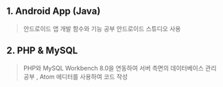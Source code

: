 ## 1. Android App (Java)
> 안드로이드 앱 개발 함수와 기능 공부 
> 안드로이드 스튜디오 사용
## 2. PHP & MySQL
> PHP와 MySQL Workbench 8.0을 연동하여 서버 측면의 데이터베이스 관리 공부 
> , Atom 에디터를 사용하여 코드 작성

